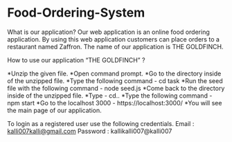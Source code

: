# Food-Ordering-System

What is our application?
Our web application is an online food ordering application.
By using this web application customers can place orders to a restaurant named Zaffron.
The name of our application is THE GOLDFINCH.

How to use our application
“THE GOLDFINCH” ?

*Unzip the given file.
*Open command prompt.
*Go to the directory inside of the unzipped file.
*Type the following command - cd task
*Run the seed file with the following command - node seed.js
*Come back to the directory inside of the unzipped file.
*Type - cd..
*Type the following command - npm start
*Go to the localhost 3000 - https://localhost:3000/
*You will see the main page of our application.

To login as a registered user use the following credentials.
Email : kalli007kalli@gmail.com
Password : kallikalli007@kalli007
